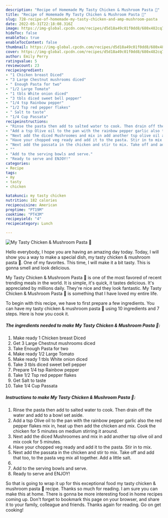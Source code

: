 ```yaml
---
description: "Recipe of Homemade My Tasty Chicken & Mushroom Pasta 💞"
title: "Recipe of Homemade My Tasty Chicken & Mushroom Pasta 💞"
slug: 728-recipe-of-homemade-my-tasty-chicken-and-amp-mushroom-pasta
date: 2022-05-31T22:18:08.316Z
image: https://img-global.cpcdn.com/recipes/d5d18a49c01f0dd8/680x482cq70/my-tasty-chicken-mushroom-pasta-recipe-main-photo.jpg
hideToc: false
enableToc: true
enableTocContent: false
thumbnail: https://img-global.cpcdn.com/recipes/d5d18a49c01f0dd8/680x482cq70/my-tasty-chicken-mushroom-pasta-recipe-main-photo.jpg
cover: https://img-global.cpcdn.com/recipes/d5d18a49c01f0dd8/680x482cq70/my-tasty-chicken-mushroom-pasta-recipe-main-photo.jpg
author: Emily Perry
ratingvalue: 5
reviewcount: 23
recipeingredient:
- "1 Chicken breast Diced"
- "3 Large Chestnut mushrooms diced"
- " Enough Pasta for two"
- "1/2 Large Tomato"
- "1 tbls White onion diced"
- "3 tbls diced sweet bell pepper"
- "1/4 tsp Rainbow pepper"
- "1/2 Tsp red pepper flakes"
- " Salt to taste"
- "1/4 Cup Passata"
recipeinstructions:
- "Rinse the pasta then add to salted water to cook. Then drain off the water and add to a bowl set aside."
- "Add a tsp Olive oil to the pan with the rainbow pepper garlic also the red pepper flakes mix in, heat up then add the chicken and mix. Cook the chicken for 5 minutes on medium stirring it around."
- "Next add the diced Mushroomes and mix in add another tsp olive oil and mix cook for 5 minutes."
- "Have your chopped veg ready and add it to the pasta. Stir in to mix."
- "Next add the passata in the chicken and stir to mix. Take off and add that too, to the pasta veg mix all together. Add a little salt."
- ""
- "Add to the serving bowls and serve."
- "Ready to serve and ENJOY!"
categories:
- Recipe
tags:
- my
- tasty
- chicken

katakunci: my tasty chicken 
nutrition: 182 calories
recipecuisine: American
preptime: "PT19M"
cooktime: "PT43M"
recipeyield: "4"
recipecategory: Lunch

---
```



![My Tasty Chicken & Mushroom Pasta 💞](https://img-global.cpcdn.com/recipes/d5d18a49c01f0dd8/680x482cq70/my-tasty-chicken-mushroom-pasta-recipe-main-photo.jpg)

Hello everybody, I hope you are having an amazing day today. Today, I will show you a way to make a special dish, my tasty chicken & mushroom pasta 💞. One of my favorites. This time, I will make it a bit tasty. This is gonna smell and look delicious.



My Tasty Chicken & Mushroom Pasta 💞 is one of the most favored of recent trending meals in the world. It is simple, it's quick, it tastes delicious. It's appreciated by millions daily. They're nice and they look fantastic. My Tasty Chicken & Mushroom Pasta 💞 is something that I have loved my entire life.


To begin with this recipe, we have to first prepare a few ingredients. You can have my tasty chicken & mushroom pasta 💞 using 10 ingredients and 7 steps. Here is how you cook it.

<!--inarticleads1-->

##### The ingredients needed to make My Tasty Chicken & Mushroom Pasta 💞:

1. Make ready 1 Chicken breast Diced
1. Get 3 Large Chestnut mushrooms diced
1. Take  Enough Pasta for two
1. Make ready 1/2 Large Tomato
1. Make ready 1 tbls White onion diced
1. Take 3 tbls diced sweet bell pepper
1. Prepare 1/4 tsp Rainbow pepper
1. Take 1/2 Tsp red pepper flakes
1. Get  Salt to taste
1. Take 1/4 Cup Passata




<!--inarticleads2-->

##### Instructions to make My Tasty Chicken & Mushroom Pasta 💞:

1. Rinse the pasta then add to salted water to cook. Then drain off the water and add to a bowl set aside.
1. Add a tsp Olive oil to the pan with the rainbow pepper garlic also the red pepper flakes mix in, heat up then add the chicken and mix. Cook the chicken for 5 minutes on medium stirring it around.
1. Next add the diced Mushroomes and mix in add another tsp olive oil and mix cook for 5 minutes.
1. Have your chopped veg ready and add it to the pasta. Stir in to mix.
1. Next add the passata in the chicken and stir to mix. Take off and add that too, to the pasta veg mix all together. Add a little salt.
1. 
1. Add to the serving bowls and serve.
1. Ready to serve and ENJOY!



So that is going to wrap it up for this exceptional food my tasty chicken & mushroom pasta 💞 recipe. Thanks so much for reading. I am sure you can make this at home. There is gonna be more interesting food in home recipes coming up. Don't forget to bookmark this page on your browser, and share it to your family, colleague and friends. Thanks again for reading. Go on get cooking!
